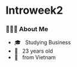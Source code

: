 # Introweek2
  ### 👨🏻‍💻 About Me

- 🎓 &nbsp; Studying Business
- 🌱 &nbsp; 23 years old 
- 🚀 &nbsp; from Vietnam
